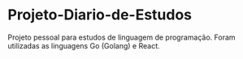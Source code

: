 # Projeto-Diario-de-Estudos
Projeto pessoal para estudos de linguagem de programação. Foram utilizadas as linguagens Go (Golang) e React.
